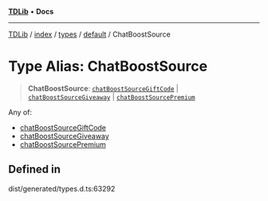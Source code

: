 [**TDLib**](../../../../../../README.md) • **Docs**

***

[TDLib](../../../../../../modules.md) / [index](../../../../../README.md) / [types](../../../README.md) / [default](../README.md) / ChatBoostSource

# Type Alias: ChatBoostSource

> **ChatBoostSource**: [`chatBoostSourceGiftCode`](chatBoostSourceGiftCode.md) \| [`chatBoostSourceGiveaway`](chatBoostSourceGiveaway.md) \| [`chatBoostSourcePremium`](chatBoostSourcePremium.md)

Any of:
- [chatBoostSourceGiftCode](chatBoostSourceGiftCode.md)
- [chatBoostSourceGiveaway](chatBoostSourceGiveaway.md)
- [chatBoostSourcePremium](chatBoostSourcePremium.md)

## Defined in

dist/generated/types.d.ts:63292
